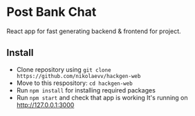 # Post Bank Chat

React app for fast generating backend & frontend for project.

## Install
- Clone repository using `git clone https://github.com/nikolaevv/hackgen-web`
- Move to this respository: `cd hackgen-web`
- Run `npm install` for installing required packages
- Run `npm start` and check that app is working
It's running on http://127.0.0.1:3000